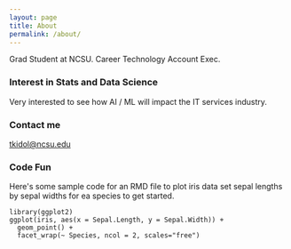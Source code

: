 ```yaml
---
layout: page
title: About
permalink: /about/
---
```


Grad Student at NCSU.  Career Technology Account Exec.

### Interest in Stats and Data Science

Very interested to see how AI / ML will impact the IT services industry.

### Contact me

[tkidol@ncsu.edu](mailto:tkidol@ncsu.edu)

### Code Fun
Here's some sample code for an RMD file to plot iris data set sepal lengths by sepal widths for ea species to get started.

```{r, codefun, echo=TRUE}
library(ggplot2)
ggplot(iris, aes(x = Sepal.Length, y = Sepal.Width)) + 
  geom_point() + 
  facet_wrap(~ Species, ncol = 2, scales="free")
```

